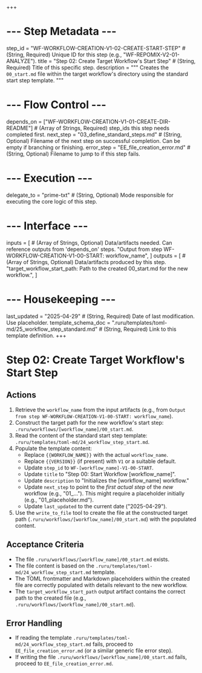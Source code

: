 +++
# --- Step Metadata ---
step_id = "WF-WORKFLOW-CREATION-V1-02-CREATE-START-STEP" # (String, Required) Unique ID for this step (e.g., "WF-REPOMIX-V2-01-ANALYZE").
title = "Step 02: Create Target Workflow's Start Step" # (String, Required) Title of this specific step.
description = """
Creates the `00_start.md` file within the target workflow's directory using the standard start step template.
"""

# --- Flow Control ---
depends_on = ["WF-WORKFLOW-CREATION-V1-01-CREATE-DIR-README"] # (Array of Strings, Required) step_ids this step needs completed first.
next_step = "03_define_standard_steps.md" # (String, Optional) Filename of the next step on successful completion. Can be empty if branching or finishing.
error_step = "EE_file_creation_error.md" # (String, Optional) Filename to jump to if this step fails.

# --- Execution ---
delegate_to = "prime-txt" # (String, Optional) Mode responsible for executing the core logic of this step.

# --- Interface ---
inputs = [ # (Array of Strings, Optional) Data/artifacts needed. Can reference outputs from 'depends_on' steps.
    "Output from step WF-WORKFLOW-CREATION-V1-00-START: workflow_name",
]
outputs = [ # (Array of Strings, Optional) Data/artifacts produced by this step.
    "target_workflow_start_path: Path to the created 00_start.md for the new workflow.",
]

# --- Housekeeping ---
last_updated = "2025-04-29" # (String, Required) Date of last modification. Use placeholder.
template_schema_doc = ".ruru/templates/toml-md/25_workflow_step_standard.md" # (String, Required) Link to this template definition.
+++

# Step 02: Create Target Workflow's Start Step

## Actions

1.  Retrieve the `workflow_name` from the input artifacts (e.g., from `Output from step WF-WORKFLOW-CREATION-V1-00-START: workflow_name`).
2.  Construct the target path for the new workflow's start step: `.ruru/workflows/[workflow_name]/00_start.md`.
3.  Read the content of the standard start step template: `.ruru/templates/toml-md/24_workflow_step_start.md`.
4.  Populate the template content:
    *   Replace `{{WORKFLOW_NAME}}` with the actual `workflow_name`.
    *   Replace `{{VERSION}}` (if present) with `V1` or a suitable default.
    *   Update `step_id` to `WF-[workflow_name]-V1-00-START`.
    *   Update `title` to "Step 00: Start Workflow [workflow_name]".
    *   Update `description` to "Initializes the [workflow_name] workflow."
    *   Update `next_step` to point to the *first actual step* of the *new* workflow (e.g., "01_..."). This might require a placeholder initially (e.g., "01_placeholder.md").
    *   Update `last_updated` to the current date ("2025-04-29").
5.  Use the `write_to_file` tool to create the file at the constructed target path (`.ruru/workflows/[workflow_name]/00_start.md`) with the populated content.

## Acceptance Criteria

*   The file `.ruru/workflows/[workflow_name]/00_start.md` exists.
*   The file content is based on the `.ruru/templates/toml-md/24_workflow_step_start.md` template.
*   The TOML frontmatter and Markdown placeholders within the created file are correctly populated with details relevant to the new workflow.
*   The `target_workflow_start_path` output artifact contains the correct path to the created file (e.g., `.ruru/workflows/[workflow_name]/00_start.md`).

## Error Handling

*   If reading the template `.ruru/templates/toml-md/24_workflow_step_start.md` fails, proceed to `EE_file_creation_error.md` (or a similar generic file error step).
*   If writing the file `.ruru/workflows/[workflow_name]/00_start.md` fails, proceed to `EE_file_creation_error.md`.
